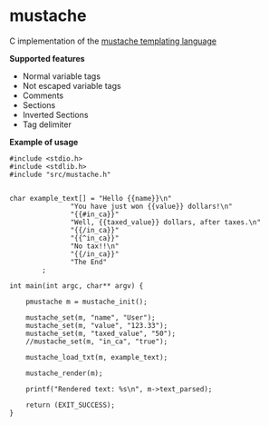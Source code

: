 mustache
========

C implementation of the [mustache templating language](http://mustache.github.io/)

**Supported features**

 - Normal variable tags
 - Not escaped variable tags
 - Comments
 - Sections
 - Inverted Sections
 - Tag delimiter

**Example of usage**

    #include <stdio.h>
    #include <stdlib.h>
    #include "src/mustache.h"


    char example_text[] = "Hello {{name}}\n"
                   "You have just won {{value}} dollars!\n"
                   "{{#in_ca}}"
                   "Well, {{taxed_value}} dollars, after taxes.\n"
                   "{{/in_ca}}"
                   "{{^in_ca}}"
                   "No tax!!\n"
                   "{{/in_ca}}"
                   "The End"
            ;

    int main(int argc, char** argv) {

        pmustache m = mustache_init();

        mustache_set(m, "name", "User");
        mustache_set(m, "value", "123.33");
        mustache_set(m, "taxed_value", "50");
        //mustache_set(m, "in_ca", "true");

        mustache_load_txt(m, example_text);

        mustache_render(m);

        printf("Rendered text: %s\n", m->text_parsed);

        return (EXIT_SUCCESS);
    }
